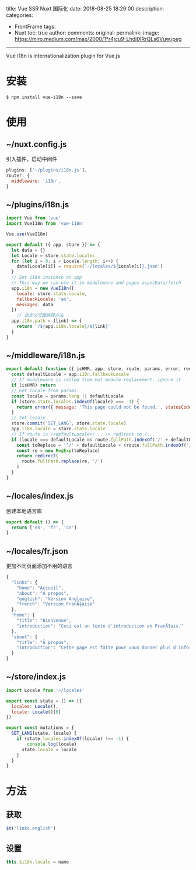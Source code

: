 title: Vue SSR Nuxt 国际化
date: 2018-08-25 18:29:00
description:
categories:
- FrontFrame
tags:
- Nuxt
toc: true
author:
comments:
original:
permalink:
image: https://miro.medium.com/max/2000/1*r4jcu9-LhdjIXRrQLs6Vuw.jpeg
---
Vue I18n is internationalization plugin for Vue.js
<!-- more -->

# 安装

``` node
$ npm install vue-i18n --save
```

# 使用
## ~/nuxt.config.js
引入插件，启动中间件

``` javascript
plugins: ['~/plugins/i18n.js'],
router: {
  middleware: 'i18n',
}
```

## ~/plugins/i18n.js
``` javascript
import Vue from 'vue'
import VueI18n from 'vue-i18n'

Vue.use(VueI18n)

export default ({ app, store }) => {
  let data = {}
  let Locale = store.state.locales
  for (let i = 0; i < Locale.length; i++) {
    data[Locale[i]] = require(`~/locales/${Locale[i]}.json`)
  }
  // Set i18n instance on app
  // This way we can use it in middleware and pages asyncData/fetch
  app.i18n = new VueI18n({
    locale: store.state.locale,
    fallbackLocale: 'en',
    messages: data
  })
	// 自定义页面跳转方法
  app.i18n.path = (link) => {
    return `/${app.i18n.locale}/${link}`
  }
}
```

## ~/middleware/i18n.js
``` javascript
export default function ({ isHMR, app, store, route, params, error, redirect }) {
  const defaultLocale = app.i18n.fallbackLocale
  // If middleware is called from hot module replacement, ignore it
  if (isHMR) return
  // Get locale from params
  const locale = params.lang || defaultLocale
  if (store.state.locales.indexOf(locale) === -1) {
    return error({ message: 'This page could not be found.', statusCode: 404 })
  }
  // Set locale
  store.commit('SET_LANG', store.state.locale)
  app.i18n.locale = store.state.locale
  // If route is /<defaultLocale>/... -> redirect to /...
  if (locale === defaultLocale && route.fullPath.indexOf('/' + defaultLocale) === 0) {
    const toReplace = '^/' + defaultLocale + (route.fullPath.indexOf('/' + defaultLocale + '/') === 0 ? '/' : '')
    const re = new RegExp(toReplace)
    return redirect(
      route.fullPath.replace(re, '/')
    )
  }
}
```

## ~/locales/index.js
创建本地语言库

``` javascript
export default () => {
  return ['en', 'fr', 'cn']
}
```

## ~/locales/fr.json
更加不同页面添加不用的语言

``` javascript
{
  "links": {
    "home": "Accueil",
    "about": "Ã propos",
    "english": "Version Anglaise",
    "french": "Version FranÃ§aise"
  },
  "home": {
    "title": "Bienvenue",
    "introduction": "Ceci est un texte d'introduction en FranÃ§ais."
  },
  "about": {
    "title": "Ã propos",
    "introduction": "Cette page est faite pour vous donner plus d'informations."
  }
}
```

## ~/store/index.js
``` javascript
import Locale from '~/locales'

export const state = () => ({
  locales: Locale(),
  locale: Locale()[0]
})

export const mutations = {
  SET_LANG(state, locale) {
    if (state.locales.indexOf(locale) !== -1) {
	  	console.log(locale)
      state.locale = locale
    }
  }
}
```

# 方法

## 获取
``` javascript
$t('links.english')
```

## 设置
``` javascript
this.$i18n.locale = name
```